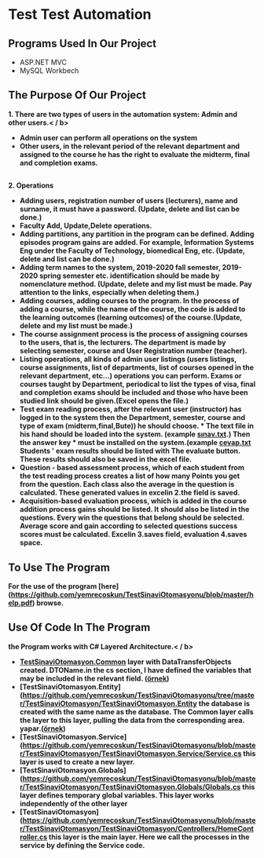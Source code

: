 # Test Test Automation
## Programs Used In Our Project 
- ASP.NET MVC
- MySQL Workbech
## The Purpose Of Our Project

 <b> 1. There are two types of users in the automation system: Admin and other users.< / b>
- Admin user can perform all operations on the system
- Other users, in the relevant period of the relevant department and assigned to the course
he has the right to evaluate the midterm, final and completion exams.
##
  <b>2. Operations</b>
- Adding users, registration number of users (lecturers), name and surname,
it must have a password. (Update, delete and list can be done.)
- Faculty Add, Update,Delete operations.
- Adding partitions, any partition in the program can be defined. Adding episodes
program gains are added. For example, Information Systems Eng under the Faculty of Technology,
biomedical Eng, etc. (Update, delete and list can be done.)
- Adding term names to the system, 2019-2020 fall semester, 2019-2020 spring semester etc.
identification should be made by nomenclature method. (Update, delete and my list
must be made. Pay attention to the links, especially when deleting them.)
- Adding courses, adding courses to the program. In the process of adding a course, while the name of the course,
the code is added to the learning outcomes (learning outcomes) of the course.(Update, delete and my list
must be made.)
- The course assignment process is the process of assigning courses to the users, that is, the lecturers.
The department is made by selecting semester, course and User Registration number (teacher).
- Listing operations, all kinds of admin user listings (users listings, course
assignments, list of departments, list of courses opened in the relevant department, etc...) operations
you can perform. Exams or courses taught by Department, periodical
to list the types of visa, final and completion exams should be included and those who have been studied
link should be given.(Excel opens the file.)
- Test exam reading process, after the relevant user (instructor) has logged in to the system
then the Department, semester, course and type of exam (midterm,final,Bute))
he should choose. * The text file in his hand should be loaded into the system. (example [sınav.txt](https://github.com/yemrecoskun/TestSinaviOtomasyonu/blob/master/sinavsonuclari.txt).)
Then the answer key * must be installed on the system.(example [cevap.txt](https://github.com/yemrecoskun/TestSinaviOtomasyonu/blob/master/cevapanahtari.txt)
Students ' exam results should be listed with The evaluate button. These results should also be saved in the excel file.
- Question - based assessment process, which of each student from the test reading process
creates a list of how many Points you get from the question. Each class also
the average in the question is calculated. These generated values in excelin 2.the field is saved.
- Acquisition-based evaluation process, which is added in the course addition process
gains should be listed. It should also be listed in the questions. Every win
the questions that belong should be selected. Average score and gain according to selected questions
success scores must be calculated. Excelin 3.saves field, evaluation 4.saves space.
## To Use The Program
For the use of the program [here] (https://github.com/yemrecoskun/TestSinaviOtomasyonu/blob/master/help.pdf) browse.
## Use Of Code In The Program
<B > the Program works with C# Layered Architecture.< / b>
- [TestSinaviOtomasyon.Common](https://github.com/yemrecoskun/TestSinaviOtomasyonu/tree/master/TestSinaviOtomasyon/TestSinaviOtomasyon.Common) layer with DataTransferObjects created. DTOName.in the cs section, I have defined the variables that may be included in the relevant field. ([örnek](https://github.com/yemrecoskun/TestSinaviOtomasyonu/blob/master/TestSinaviOtomasyon/TestSinaviOtomasyon.Common/DataTransferObjects/DTOBolum.cs))
- [TestSinaviOtomasyon.Entity](https://github.com/yemrecoskun/TestSinaviOtomasyonu/tree/master/TestSinaviOtomasyon/TestSinaviOtomasyon.Entity the database is created with the same name as the database. The Common layer calls the layer to this layer, pulling the data from the corresponding area. yapar.([örnek](https://github.com/yemrecoskun/TestSinaviOtomasyonu/blob/master/TestSinaviOtomasyon/TestSinaviOtomasyon.Entity/EBolum.cs))
- [TestSinaviOtomasyon.Service](https://github.com/yemrecoskun/TestSinaviOtomasyonu/blob/master/TestSinaviOtomasyon/TestSinaviOtomasyon.Service/Service.cs this layer is used to create a new layer.
- [TestSinaviOtomasyon.Globals](https://github.com/yemrecoskun/TestSinaviOtomasyonu/blob/master/TestSinaviOtomasyon/TestSinaviOtomasyon.Globals/Globals.cs this layer defines temporary global variables. This layer works independently of the other layer
- [TestSinaviOtomasyon](https://github.com/yemrecoskun/TestSinaviOtomasyonu/blob/master/TestSinaviOtomasyon/TestSinaviOtomasyon/Controllers/HomeController.cs this layer is the main layer. Here we call the processes in the service by defining the Service code.
